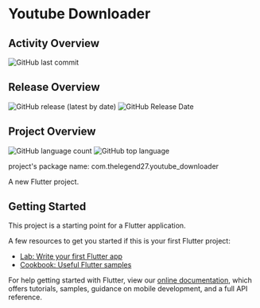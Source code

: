 # Youtube Downloader

## Activity Overview
![GitHub last commit](https://img.shields.io/github/last-commit/CodingLegend27/youtube-downloader)


## Release Overview
![GitHub release (latest by date)](https://img.shields.io/github/v/release/CodingLegend27/Youtube-Downloader)
![GitHub Release Date](https://img.shields.io/github/release-date/CodingLegend27/youtube-downloader)

## Project Overview
![GitHub language count](https://img.shields.io/github/languages/count/CodingLegend27/youtube-downloader)
![GitHub top language](https://img.shields.io/github/languages/top/CodingLegend27/youtube-downloader)


project's package name: com.thelegend27.youtube_downloader


A new Flutter project.

## Getting Started

This project is a starting point for a Flutter application.

A few resources to get you started if this is your first Flutter project:

- [Lab: Write your first Flutter app](https://flutter.dev/docs/get-started/codelab)
- [Cookbook: Useful Flutter samples](https://flutter.dev/docs/cookbook)

For help getting started with Flutter, view our
[online documentation](https://flutter.dev/docs), which offers tutorials,
samples, guidance on mobile development, and a full API reference.
